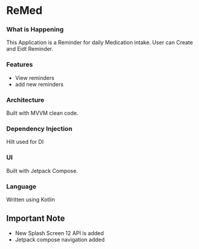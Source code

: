 # ReMed

### What is Happening
This Application is a Reminder for daily Medication intake. User can Create and Eidt Reminder.

### Features
- View reminders
- add new reminders


### Architecture
Built with MVVM clean code.

### Dependency Injection
Hilt used for DI

### UI
Built with Jetpack Compose.

### Language
Written using Kotlin

## Important Note
- New Splash Screen 12 API is added 
- Jetpack compose navigation added
